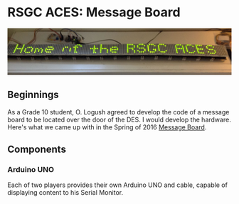 # RSGC ACES: Message Board

![Message Board](images/DESMessageBoard.jpg)

## Beginnings
As a Grade 10 student, O. Logush  agreed to develop the code of a message board to be located over the door of the DES. I would develop the hardware.
Here's what we came up with in the Spring of 2016 [Message Board](http://darcy.rsgc.on.ca/ACES/PCBs/index.html#ScrollingMessageBoard).

## Components

### Arduino UNO
Each of two players provides their own Arduino UNO and cable, capable of displaying content to his Serial Monitor.

